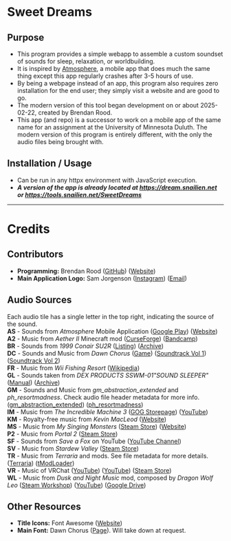 # Sweet Dreams

## Purpose
 - This program provides a simple webapp to assemble a custom soundset of sounds for sleep, relaxation, or worldbuilding.
 - It is inspired by [Atmosphere](https://play.google.com/store/apps/details?id=com.peakpocketstudios.atmosphere), a mobile app that does much the same thing except this app regularly crashes after 3-5 hours of use.
 - By being a webpage instead of an app, this program also requires zero installation for the end user; they simply visit a website and are good to go.
 - The modern version of this tool began development on or about 2025-02-22, created by Brendan Rood.
 - This app (and repo) is a successor to work on a mobile app of the same name for an assignment at the University of Minnesota Duluth. The modern version of this program is entirely different, with the only the audio files being brought with.

## Installation / Usage
 - Can be run in any httpx environment with JavaScript execution.
 - ***A version of the app is already located at https://dream.snailien.net or https://tools.snailien.net/SweetDreams***

<hr>

# Credits

 ## Contributors
  - **Programming:** Brendan Rood ([GitHub](https://github.com/Snail51)) ([Website](https://brendan.snailien.net/))
  - **Main Application Logo:** Sam Jorgenson ([Instagram](https://www.instagram.com/x.indomitus.x/)) ([Email](mailto:illuminated.kreation@gmail.com))

 ## Audio Sources
  Each audio tile has a single letter in the top right, indicating the source of the sound.<br>
  **AS** - Sounds from *Atmosphere* Mobile Application (<a target="_blank" href="https://play.google.com/store/apps/details?id=com.peakpocketstudios.atmosphere">Google Play</a>) (<a target="_blank" href="https://peakpocketstudios.com/">Website</a>)<br>
  **A2** - Music from *Aether II* Minecraft mod ([CurseForge](https://www.curseforge.com/minecraft/mc-mods/aether-ii)) ([Bandcamp](https://emilevankrieken.bandcamp.com/album/the-aether-ii-original-soundtrack))<br>
  **BR** - Sounds from *1999 Conair SU2R* ([Listing](https://www.ebay.com/itm/226174116501)) ([Archive](https://web.archive.org/web/20250407200159/https://www.ebay.com/itm/226174116501))<br>
  **DC** - Sounds and Music from *Dawn Chorus* ([Game](https://dawn-chorus.itch.io/dawn-chorus)) ([Soundtrack Vol 1](https://buildingslikeradiators.bandcamp.com/album/dawn-chorus-soundtrack-vol-1)) ([Soundtrack Vol 2](https://buildingslikeradiators.bandcamp.com/album/dawn-chorus-soundtrack-vol-2))<br>
  **FR** - Music from *Wii Fishing Resort* ([Wikipedia](https://en.wikipedia.org/wiki/Fishing_Resort))<br>
  **GL** - Sounds taken from *DEX PRODUCTS SSWM-01&quot;SOUND SLEEPER&quot;* ([Manual](https://www.dexbaby.com/s/SS-01_Instructions_0810.pdf)) ([Archive](https://web.archive.org/web/20250407200524/https://www.dexbaby.com/s/SS-01_Instructions_0810.pdf))<br>
  **GM** - Sounds and Music from *gm_abstraction_extended* and *ph_resortmadness*. Check audio file header metadata for more info. ([gm_abstraction_extended](https://steamcommunity.com/sharedfiles/filedetails/?id=734919940)) ([ph_resortmadness](https://steamcommunity.com/sharedfiles/filedetails/?id=1389282477))<br>
  **IM** - Music from *The Incredible Machine 3* ([GOG Storepage](https://www.gog.com/en/game/the_incredible_machine_mega_pack)) ([YouTube](https://youtu.be/CWQZ8PEVn7o))<br>
  **KM** - Royalty-free music from *Kevin MacLeod* ([Website](https://incompetech.com/music/royalty-free/music.html))<br>
  **MS** - Music from *My Singing Monsters* ([Steam Store](https://store.steampowered.com/app/1419170/)) ([Website](https://www.bigbluebubble.com/home/games/my-singing-monsters-series/my-singing-monsters/))<br>
  **P2** - Music from *Portal 2* ([Steam Store](https://store.steampowered.com/app/620/))<br>
  **SF** - Sounds from *Save a Fox* on YouTube ([YouTube Channel](https://www.youtube.com/@Saveafox))<br>
  **SV** - Music from *Stardew Valley* ([Steam Store](https://store.steampowered.com/app/413150/))<br>
  **TR** - Music from *Terraria* and mods. See file metadata for more details. ([Terraria](https://store.steampowered.com/app/105600/)) ([tModLoader](https://store.steampowered.com/app/1281930/))<br>
  **VR** - Music of VRChat ([YouTube](https://youtu.be/8B1Xf58ws-4)) ([YouTube](https://youtu.be/1zcM_ULQZUY)) ([Steam Store](https://store.steampowered.com/app/438100/))<br>
  **WL** - Music from *Dusk and Night Music* mod, composed by *Dragon Wolf Leo* ([Steam Workshop](https://steamcommunity.com/sharedfiles/filedetails/?id=416991215)) ([YouTube](https://youtu.be/wK7E97Cdxfg)) ([Google Drive](https://drive.google.com/file/d/0B-TkVUjFUD-pd1NXUWR0emxsRjg/view?resourcekey=0-jSu8VIAPdQ33L8WmBeCigA))<br>

 ## Other Resources
  - **Title Icons:** Font Awesome ([Website](https://fontawesome.com/))
  - **Main Font:** Dawn Chorus ([Page](https://dawn-chorus.itch.io/dawn-chorus)). Will take down at request.
